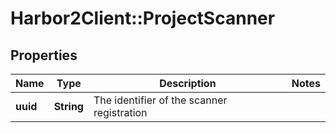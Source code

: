 # Harbor2Client::ProjectScanner

## Properties
Name | Type | Description | Notes
------------ | ------------- | ------------- | -------------
**uuid** | **String** | The identifier of the scanner registration | 


